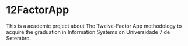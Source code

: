 # 12FactorApp
This is a academic project about The Twelve-Factor App methodology to acquire the graduation in Information Systems on Universidade 7 de Setembro.
